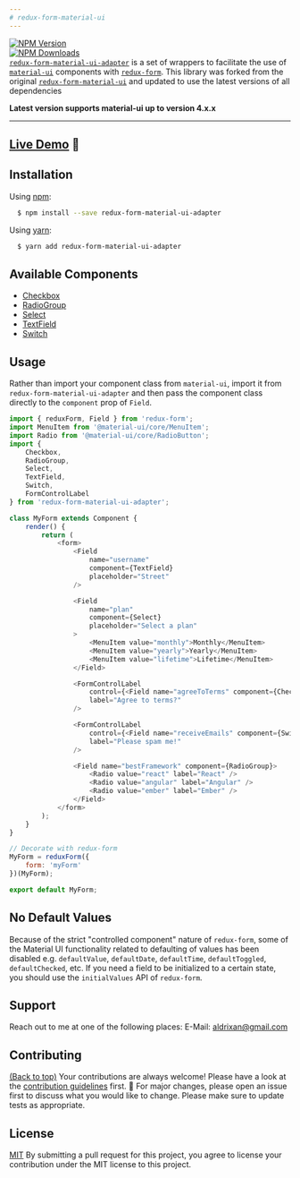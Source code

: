 ```yaml
---
# redux-form-material-ui
---
```


[![NPM Version](https://img.shields.io/npm/v/redux-form-material-ui-adapter.svg?style=flat-square)](https://www.npmjs.com/package/redux-form-material-ui-adapter)  
[![NPM Downloads](https://img.shields.io/npm/dm/redux-form-material-ui-adapter.svg?style=flat-square)](https://www.npmjs.com/package/redux-form-material-ui-adapter)  
[`redux-form-material-ui-adapter`](https://github.com/Aldrixan/redux-form-material-ui) is a set of wrappers to facilitate the use of [`material-ui`](https://github.com/callemall/material-ui) components with [`redux-form`](https://github.com/erikras/redux-form). This library was forked from the original [`redux-form-material-ui`](https://github.com/erikras/redux-form-material-ui) and updated to use the latest versions of all dependencies

**Latest version supports material-ui up to version 4.x.x**

---

## [Live Demo](http://erikras.github.io/redux-form-material-ui/) :eyes:

## Installation

Using [npm](https://www.npmjs.org/):

```bash
  $ npm install --save redux-form-material-ui-adapter
```

Using [yarn](https://yarnpkg.com):

```bash
  $ yarn add redux-form-material-ui-adapter
```

## Available Components

-   [Checkbox](https://material-ui.com/api/checkbox/)
-   [RadioGroup](https://material-ui.com/api/radio-group/)
-   [Select](https://material-ui.com/api/select/)
-   [TextField](https://material-ui.com/api/text-field/)
-   [Switch](https://material-ui.com/api/switch/)

## Usage

Rather than import your component class from `material-ui`, import it from `redux-form-material-ui-adapter`
and then pass the component class directly to the `component` prop of `Field`.

```js
import { reduxForm, Field } from 'redux-form';
import MenuItem from '@material-ui/core/MenuItem';
import Radio from '@material-ui/core/RadioButton';
import {
    Checkbox,
    RadioGroup,
    Select,
    TextField,
    Switch,
    FormControlLabel
} from 'redux-form-material-ui-adapter';

class MyForm extends Component {
    render() {
        return (
            <form>
                <Field
                    name="username"
                    component={TextField}
                    placeholder="Street"
                />

                <Field
                    name="plan"
                    component={Select}
                    placeholder="Select a plan"
                >
                    <MenuItem value="monthly">Monthly</MenuItem>
                    <MenuItem value="yearly">Yearly</MenuItem>
                    <MenuItem value="lifetime">Lifetime</MenuItem>
                </Field>

                <FormControlLabel
                    control={<Field name="agreeToTerms" component={Checkbox} />}
                    label="Agree to terms?"
                />

                <FormControlLabel
                    control={<Field name="receiveEmails" component={Switch} />}
                    label="Please spam me!"
                />

                <Field name="bestFramework" component={RadioGroup}>
                    <Radio value="react" label="React" />
                    <Radio value="angular" label="Angular" />
                    <Radio value="ember" label="Ember" />
                </Field>
            </form>
        );
    }
}

// Decorate with redux-form
MyForm = reduxForm({
    form: 'myForm'
})(MyForm);

export default MyForm;
```

## No Default Values

Because of the strict "controlled component" nature of `redux-form`, some of the Material UI functionality related to defaulting of values has been disabled e.g. `defaultValue`, `defaultDate`, `defaultTime`, `defaultToggled`, `defaultChecked`, etc. If you need a field to be initialized to a certain state, you should use the `initialValues` API of `redux-form`.

## Support

Reach out to me at one of the following places:
E-Mail: aldrixan@gmail.com

## Contributing

[(Back to top)](#table-of-contents)
Your contributions are always welcome! Please have a look at the [contribution guidelines](CONTRIBUTING.md) first. :tada:
For major changes, please open an issue first to discuss what you would like to change.
Please make sure to update tests as appropriate.

## License

[MIT](https://choosealicense.com/licenses/mit/)
By submitting a pull request for this project, you agree to license your contribution under the MIT license to this project.

